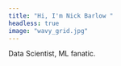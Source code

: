```yaml
---
title: "Hi, I'm Nick Barlow "
headless: true
image: "wavy_grid.jpg"
---
```


Data Scientist, ML fanatic.
